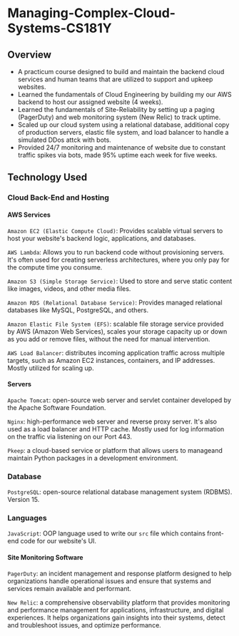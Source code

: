# Managing-Complex-Cloud-Systems-CS181Y

## Overview
+ A practicum course designed to build and maintain the backend cloud services and human teams that are utilized to support and upkeep websites.
+ Learned the fundamentals of Cloud Engineering by building my our AWS backend to host our assigned website (4 weeks).
+ Learned the fundamentals of Site-Reliability by setting up a paging (PagerDuty) and web monitoring system (New Relic) to track uptime.
+ Scaled up our cloud system using a relational database, additional copy of production servers, elastic file system, and load balancer to handle a simulated DDos attck with bots.
+ Provided 24/7 monitoring and maintenance of website due to constant traffic spikes via bots, made 95% uptime each week for five weeks.

## Technology Used

### Cloud Back-End and Hosting

#### AWS Services

`Amazon EC2 (Elastic Compute Cloud)`: Provides scalable virtual servers to host your website's backend logic, applications, and databases.

`AWS Lambda`: Allows you to run backend code without provisioning servers. It's often used for creating serverless architectures, where you only pay for the compute time you consume.

`Amazon S3 (Simple Storage Service)`: Used to store and serve static content like images, videos, and other media files.

`Amazon RDS (Relational Database Service)`: Provides managed relational databases like MySQL, PostgreSQL, and others.

`Amazon Elastic File System (EFS)`: scalable file storage service provided by AWS (Amazon Web Services),  scales your storage capacity up or down as you add or remove files, without the need for manual intervention.

`AWS Load Balancer`: distributes incoming application traffic across multiple targets, such as Amazon EC2 instances, containers, and IP addresses. Mostly utilized for scaling up.

#### Servers
`Apache Tomcat`: open-source web server and servlet container developed by the Apache Software Foundation.

`Nginx`: high-performance web server and reverse proxy server. It's also used as a load balancer and HTTP cache. Mostly used for log information on the traffic via listening on our Port 443.

`Pkeep`: a  cloud-based service or platform that allows users to manageand maintain Python packages in a development environment.

### Database
`PostgreSQL`: open-source relational database management system (RDBMS). Version 15.


### Languages

`JavaScript`: OOP language used to write our `src` file which contains front-end code for our website's UI.

#### Site Monitoring Software

`PagerDuty`: an incident management and response platform designed to help organizations handle operational issues and ensure that systems and services remain available and performant. 

`New Relic`: a comprehensive observability platform that provides monitoring and performance management for applications, infrastructure, and digital experiences. It helps organizations gain insights into their systems, detect and troubleshoot issues, and optimize performance. 












